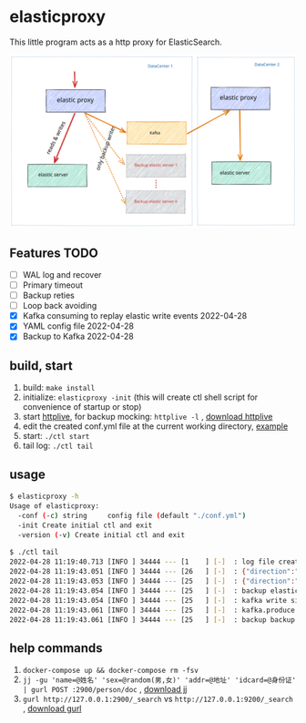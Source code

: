 # elasticproxy

This little program acts as a http proxy for ElasticSearch.

![image](elasticproxy.svg)

## Features TODO

- [ ] WAL log and recover
- [ ] Primary timeout
- [ ] Backup reties
- [ ] Loop back avoiding
- [x] Kafka consuming to replay elastic write events 2022-04-28
- [x] YAML config file 2022-04-28
- [x] Backup to Kafka 2022-04-28

## build, start

1. build: `make install`
2. initialize: `elasticproxy -init` (this will create ctl shell script for convenience of startup or stop)
3. start [httplive](https://github.com/bingoohuang/httplive), for backup mocking: `httplive -l`
   , [download httplive](http://7.d5k.co/httplive/dl/)
4. edit the created conf.yml file at the current working directory, [example](initassets/conf.yml)
5. start: `./ctl start`
6. tail log: `./ctl tail`

## usage

```sh
$ elasticproxy -h
Usage of elasticproxy:
  -conf (-c) string     config file (default "./conf.yml")
  -init Create initial ctl and exit
  -version (-v) Create initial ctl and exit
```

```sh
$ ./ctl tail    
2022-04-28 11:19:40.713 [INFO ] 34444 --- [1    ] [-]  : log file created:~/logs/elasticproxy/elasticproxy.log
2022-04-28 11:19:43.051 [INFO ] 34444 --- [26   ] [-]  : {"direction":"primary","duration":"25.07109ms","method":"POST","path":"/person/doc","remote_addr":"127.0.0.1:51963","status":201,"target":"http://127.0.0.1:9200/person/doc"}
2022-04-28 11:19:43.053 [INFO ] 34444 --- [25   ] [-]  : {"direction":"backup","duration":"2.400444ms","status":200,"target":"http://127.0.0.1:5003/backup/person/doc"}
2022-04-28 11:19:43.054 [INFO ] 34444 --- [25   ] [-]  : backup elastic backup http://127.0.0.1:5003/backup cost 2.606671ms successfully
2022-04-28 11:19:43.054 [INFO ] 34444 --- [25   ] [-]  : kafka write size: 454, message: {"host":"127.0.0.1:2900","remoteAddr":"127.0.0.1:51963","method":"POST","url":"/person/doc","header":{"Accept":["application/json"],"Accept-Encoding":["gzip, deflate"],"Content-Length":["142"],"Content-Type":["application/json"],"Gurl-Date":["Thu, 28 Apr 2022 03:19:42 GMT"],"User-Agent":["gurl/1.0.0"]},"body":{"addr":"西藏自治区那曲地区羯聵路5254号觪皉小区5单646751199202275103","name":"宋邅槐","sex":"男"}\n},to kafka
2022-04-28 11:19:43.061 [INFO ] 34444 --- [25   ] [-]  : kafka.produce result &{Partition:0 Offset:6 Topic:elastic.backup}
2022-04-28 11:19:43.061 [INFO ] 34444 --- [25   ] [-]  : backup backup to kafka cost 7.151284ms successfully
```

## help commands

1. `docker-compose up && docker-compose rm -fsv`
1. `jj -gu 'name=@姓名' 'sex=@random(男,女)' 'addr=@地址' 'idcard=@身份证' | gurl POST :2900/person/doc`
   , [download jj](http://7.d5k.co/httplive/dl/)
1. `gurl http://127.0.0.1:2900/_search` vs `http://127.0.0.1:9200/_search`
   , [download gurl](http://7.d5k.co/httplive/dl/)
